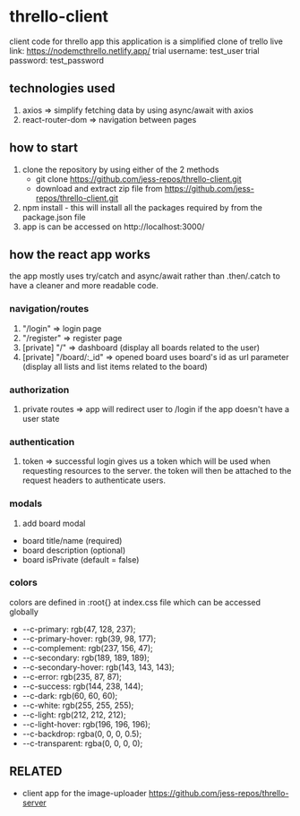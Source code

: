 # thrello-client

client code for thrello app
this application is a simplified clone of trello
live link: https://nodemcthrello.netlify.app/
trial username: test_user
trial password: test_password

## technologies used

1. axios => simplify fetching data by using async/await with axios
2. react-router-dom => navigation between pages

## how to start

1. clone the repository by using either of the 2 methods
   - git clone https://github.com/jess-repos/thrello-client.git
   - download and extract zip file from https://github.com/jess-repos/thrello-client.git
2. npm install - this will install all the packages required by from the package.json file
3. app is can be accessed on http://localhost:3000/

## how the react app works

the app mostly uses try/catch and async/await rather than .then/.catch to have a cleaner and more readable code.

### navigation/routes

1. "/login" => login page
2. "/register" => register page
3. [private] "/" => dashboard (display all boards related to the user)
4. [private] "/board/:\_id" => opened board uses board's id as url parameter (display all lists and list items related to the board)

### authorization

1. private routes => app will redirect user to /login if the app doesn't have a user state

### authentication

1. token => successful login gives us a token which will be used when requesting resources to the server. the token will then be attached to the request headers to authenticate users.

### modals

1. add board modal

- board title/name (required)
- board description (optional)
- board isPrivate (default = false)

### colors

colors are defined in :root{} at index.css file which can be accessed globally

- --c-primary: rgb(47, 128, 237);
- --c-primary-hover: rgb(39, 98, 177);
- --c-complement: rgb(237, 156, 47);
- --c-secondary: rgb(189, 189, 189);
- --c-secondary-hover: rgb(143, 143, 143);
- --c-error: rgb(235, 87, 87);
- --c-success: rgb(144, 238, 144);
- --c-dark: rgb(60, 60, 60);
- --c-white: rgb(255, 255, 255);
- --c-light: rgb(212, 212, 212);
- --c-light-hover: rgb(196, 196, 196);
- --c-backdrop: rgba(0, 0, 0, 0.5);
- --c-transparent: rgba(0, 0, 0, 0);

## RELATED

- client app for the image-uploader https://github.com/jess-repos/thrello-server
